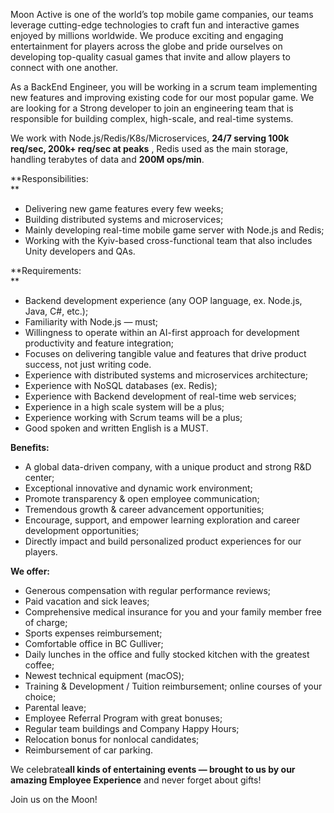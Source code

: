 Moon Active is one of the world’s top mobile game companies, our teams
leverage cutting-edge technologies to craft fun and interactive games enjoyed
by millions worldwide. We produce exciting and engaging entertainment for
players across the globe and pride ourselves on developing top-quality casual
games that invite and allow players to connect with one another.

As a BackEnd Engineer, you will be working in a scrum team implementing new
features and improving existing code for our most popular game. We are looking
for a Strong developer to join an engineering team that is responsible for
building complex, high-scale, and real-time systems.

We work with Node.js/Redis/K8s/Microservices, **24/7 serving 100k req/sec,
200k+ req/sec at peaks** , Redis used as the main storage, handling terabytes
of data and **200M ops/min**.

**Responsibilities:  
**

  * Delivering new game features every few weeks;
  * Building distributed systems and microservices;
  * Mainly developing real-time mobile game server with Node.js and Redis;
  * Working with the Kyiv-based cross-functional team that also includes Unity developers and QAs.

**Requirements:  
**

  * Backend development experience (any OOP language, ex. Node.js, Java, C#, etc.);
  * Familiarity with Node.js — must;
  * Willingness to operate within an AI-first approach for development productivity and feature integration;
  * Focuses on delivering tangible value and features that drive product success, not just writing code.
  * Experience with distributed systems and microservices architecture;
  * Experience with NoSQL databases (ex. Redis);
  * Experience with Backend development of real-time web services;
  * Experience in a high scale system will be a plus;
  * Experience working with Scrum teams will be a plus;
  * Good spoken and written English is a MUST.

**Benefits:**

  * A global data-driven company, with a unique product and strong R&D center;
  * Exceptional innovative and dynamic work environment;
  * Promote transparency & open employee communication;
  * Tremendous growth & career advancement opportunities;
  * Encourage, support, and empower learning exploration and career development opportunities;
  * Directly impact and build personalized product experiences for our players.

**We offer:**

  * Generous compensation with regular performance reviews;
  * Paid vacation and sick leaves; 
  * Comprehensive medical insurance for you and your family member free of charge;
  * Sports expenses reimbursement;
  * Comfortable office in BC Gulliver; 
  * Daily lunches in the office and fully stocked kitchen with the greatest coffee;
  * Newest technical equipment (macOS);
  * Training & Development / Tuition reimbursement; online courses of your choice;
  * Parental leave;
  * Employee Referral Program with great bonuses;
  * Regular team buildings and Company Happy Hours; 
  * Relocation bonus for nonlocal candidates;
  * Reimbursement of car parking.

We celebrate**all kinds of entertaining events — brought to us by our amazing
Employee Experience** and never forget about gifts!

Join us on the Moon!